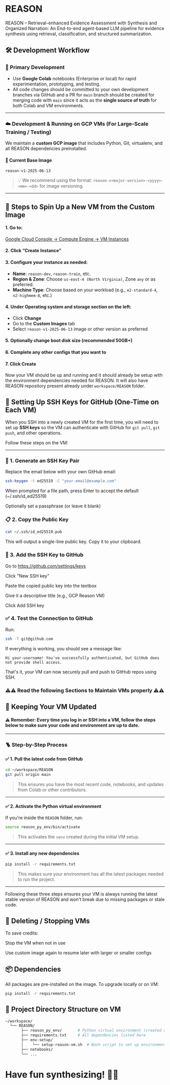 # REASON
REASON – Retrieval-enhanced Evidence Assessment with Synthesis and Organized Narration: An End-to-end agent-based LLM pipeline for evidence synthesis using retrieval, classification, and structured summarization.

## 🛠️ Development Workflow

### 🧪 Primary Development

- Use **Google Colab** notebooks (Enterprise or local) for rapid experimentation, prototyping, and testing.
- All code changes should be committed to your own development branches via GitHub and a PR for `main` branch should be created for merging code with `main` since it acts as the **single source of truth** for both Colab and VM environments.

---

### ☁️ Development & Running on GCP VMs (For Large-Scale Training / Testing)

We maintain a **custom GCP image** that includes Python, Git, virtualenv, and all REASON dependencies preinstalled.

#### 🔄 Current Base Image
```reason-v1-2025-06-13```

> 💡 We recommend using the format: `reason-v<major-version>-<yyyy>-<mm>-<dd>` for image versioning.

---

## 🚀 Steps to Spin Up a New VM from the Custom Image

#### 1. Go to:
[Google Cloud Console → Compute Engine → VM Instances](https://console.cloud.google.com/compute/instances)

#### 2. Click **“Create Instance”**

#### 3. Configure your instance as needed:
- **Name**: `reason-dev`, `reason-train`, etc.
- **Region & Zone**: Choose `us-east-4 (North Virginia)`, Zone `any` or as preferred.
- **Machine Type**: Choose based on your workload (e.g., `e2-standard-4`, `n2-highmem-8`, etc.)

#### 4. Under **Operating system and storage section on the left**:
- Click **Change**
- Go to the **Custom Images** tab
- Select `reason-v1-2025-06-13` image or other version as preferred

#### 5. Optionally change boot disk size (recommended 50GB+)

#### 6. Complete any other configs that you want to

#### 7. Click **Create**

Now your VM should be up and running and it should already be setup with the environment dependencies needed for REASON. It will also have REASON repository present already under `workspace/REASON` folder. 

## 🔑 Setting Up SSH Keys for GitHub (One-Time on Each VM)

When you SSH into a newly created VM for the first time, you will need to set up **SSH keys** so the VM can authenticate with GitHub for `git pull`, `git push`, and other operations.

Follow these steps on the VM:

---

### 🧾 1. Generate an SSH Key Pair

Replace the email below with your own GitHub email:

```bash
ssh-keygen -t ed25519 -C "your-email@example.com"
```
When prompted for a file path, press Enter to accept the default (~/.ssh/id_ed25519)

Optionally set a passphrase (or leave it blank)

### 📋 2. Copy the Public Key
```bash
cat ~/.ssh/id_ed25519.pub
```
This will output a single-line public key. Copy it to your clipboard.

### 🔗 3. Add the SSH Key to GitHub
Go to https://github.com/settings/keys

Click "New SSH key"

Paste the copied public key into the textbox

Give it a descriptive title (e.g., GCP Reason VM)

Click Add SSH key

### ✅ 4. Test the Connection to GitHub

Run:

```bash
ssh -T git@github.com
```

If everything is working, you should see a message like:

```Hi your-username! You've successfully authenticated, but GitHub does not provide shell access.```

That's it, your VM can now securely pull and push to GitHub repos using SSH.

### ⚠️⚠️ Read the following Sections to Maintain VMs properly ⚠️⚠️

## 🔁 Keeping Your VM Updated

#### ⚠️ **Remember:** Every time you log in or SSH into a VM, follow the steps below to make sure your code and environment are up to date.

---

### 🪜 Step-by-Step Process

#### ✅ 1. Pull the latest code from GitHub
```bash
cd ~/workspace/REASON
git pull origin main
```

> This ensures you have the most recent code, notebooks, and updates from Colab or other contributors.

---

#### ✅ 2. Activate the Python virtual environment
If you're inside the `REASON` folder, run:
```bash
source reason_py_env/bin/activate
```

> This activates the `venv` created during the initial VM setup.

---

#### ✅ 3. Install any new dependencies
```bash
pip install -r requirements.txt
```

> This makes sure your environment has all the latest packages needed to run the project.

---

Following these three steps ensures your VM is always running the latest stable version of REASON and won't break due to missing packages or stale code.


## 🧹 Deleting / Stopping VMs
To save credits:

Stop the VM when not in use

Use custom image again to resume later with larger or smaller configs

## 📦 Dependencies
All packages are pre-installed on the image.
To upgrade locally or on VM:

```bash
pip install -r requirements.txt
```

## 📂 Project Directory Structure on VM

```bash
~/workspace/
  └── REASON/
       ├── reason_py_env/       # Python virtual environment (created on VM)
       ├── requirements.txt     # All dependencies listed here
       ├── env-setup/           
       │    └── setup-reason-vm.sh  # Bash script to set up environment locally if required
       ├── notebooks/                            
       └── ...
```

# Have fun synthesizing! 🧠✨
